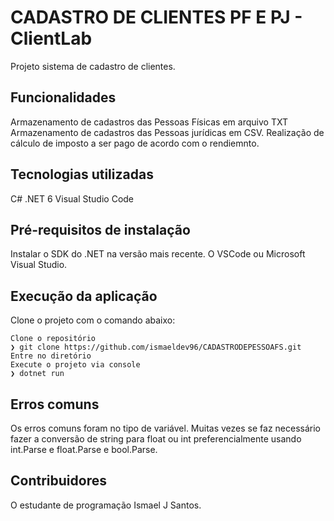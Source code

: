 # CADASTRO DE CLIENTES PF E PJ - ClientLab

Projeto sistema de cadastro de clientes.

## Funcionalidades
Armazenamento de cadastros das Pessoas Físicas em arquivo TXT 
Armazenamento de cadastros das Pessoas jurídicas em CSV.
Realização de cálculo de imposto a ser pago de acordo com o rendiemnto.

## Tecnologias utilizadas
C#
.NET 6
Visual Studio Code


## Pré-requisitos de instalação
Instalar o SDK do .NET na versão mais recente. 
O VSCode ou  Microsoft Visual Studio.

## Execução da aplicação
Clone o projeto com o comando abaixo:


    Clone o repositório
    ❯ git clone https://github.com/ismaeldev96/CADASTRODEPESSOAFS.git
	Entre no diretório
	Execute o projeto via console
    ❯ dotnet run

## Erros comuns
Os erros comuns foram no tipo de variável. Muitas vezes se faz necessário fazer a conversão de string para float ou int preferencialmente usando int.Parse e float.Parse e bool.Parse.

## Contribuidores
O estudante de programação Ismael J Santos.